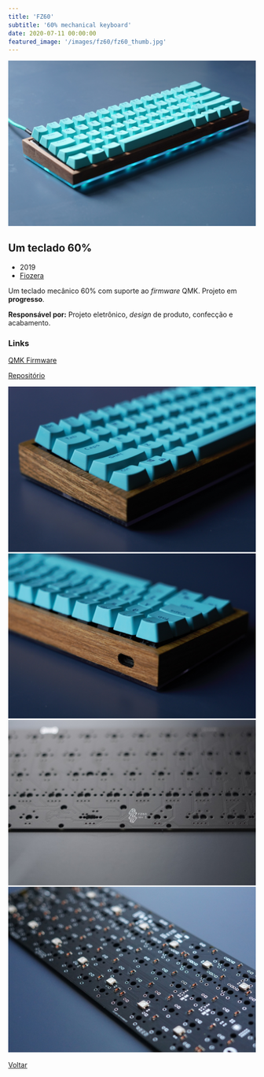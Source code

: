 ```yaml
---
title: 'FZ60'
subtitle: '60% mechanical keyboard'
date: 2020-07-11 00:00:00
featured_image: '/images/fz60/fz60_thumb.jpg'
---
```


![](/images/fz60/fz60_04.jpg)

## Um teclado 60%

* 2019
* [Fiozera](https://fiozera.com.br/)

Um teclado mecânico 60% com suporte ao *firmware* QMK. Projeto em **progresso**.

**Responsável por:** Projeto eletrônico, *design* de produto, confecção e acabamento.

### Links

[QMK Firmware](https://qmk.fm/)

[Repositório](https://github.com/andrebla/fz60)

<div class="gallery" data-columns="2">
	<img src="/images/fz60/fz60_05.jpg">
	<img src="/images/fz60/fz60_06.jpg">
	<img src="/images/fz60/fz60_02.jpg">
	<img src="/images/fz60/fz60_03.jpg">
</div>

<a href='/' class="button button--large">Voltar</a>
